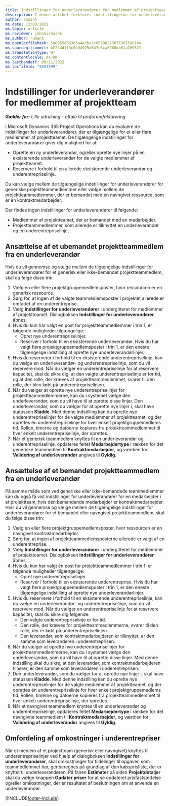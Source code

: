 ```yaml
---
title: Indstillinger for underleverandører for medlemmer af projektteam
description: I denne artikel forklares indstillingerne for underleverandører for projektteammedlemmer i Microsoft Dynamics 365 Project Operations.
author: rumant
ms.date: 12/03/2021
ms.topic: article
ms.reviewer: johnmichalak
ms.author: rumant
ms.openlocfilehash: 5e0955d58365a4ecbe1c053882736f196758816e
ms.sourcegitcommit: b2224d1f3c0bd4925d647e6ca3960db81a209521
ms.translationtype: HT
ms.contentlocale: da-DK
ms.lasthandoff: 08/11/2022
ms.locfileid: "9261599"
---
```

# <a name="subcontracting-options-for-project-team-members"></a>Indstillinger for underleverandører for medlemmer af projektteam

_**Gælder for:** Lille udrulning - aftale til proformafakturering_

I Microsoft Dynamics 365 Project Operations kan du evaluere de indstillinger for underleverandører, der er tilgængelige for et eller flere medlemmer af projektteamet. De tilgængelige indstillinger for underleverandører giver dig mulighed for at:

- Oprette en ny underleverandør, og/eller oprette nye linjer på en eksisterende underleverandør for de valgte medlemmer af projektteamet. 
- Reservere i forhold til en allerede eksisterende underleverandør og underentrepriselinje. 

Du kan vælge mellem de tilgængelige indstillinger for underleverandører for generiske projektteammedlemmer eller vælge mellem de projektteammedlemmer, der er bemandet med en navngivet ressource, som er en kontraktmedarbejder. 

Der findes ingen indstillinger for underleverandører til følgende:

- Medlemmer af projektteamet, der er bemandet med en medarbejder. 
- Projektteammedlemmer, som allerede er tilknyttet en underleverandør og en underentrepriselinje. 

## <a name="subcontracting-an-unstaffed-project-team-member"></a>Ansættelse af et ubemandet projektteammedlem fra en underleverandør

Hvis du vil gennemse og vælge mellem de tilgængelige indstillinger for underleverandører for et generisk eller ikke-bemandet projektteammedlem, skal du følge disse trin:

1. Vælg en eller flere projektgruppemedlemsposter, hvor ressourcen er en generisk ressource.
2. Sørg for, at ingen af de valgte teammedlemsposter i projektet allerede er omfattet af en underentreprise. 
3. Vælg **Indstillinger for underleverandører** i undergitteret for medlemmer af projektteamet. Dialogboksen **Indstillinger for underleverandører** åbnes. 
4. Hvis du kun har valgt én post for projektteammedlemmer i trin 1, er følgende muligheder tilgængelige:
    - Opret nye underentrepriselinjer. 
    - Reserver i forhold til en eksisterende underleverandør. Hvis du har valgt flere projektgruppemedlemsposter i trin 1, er den eneste tilgængelige indstilling at oprette nye underleverandørlinjer.
5. Hvis du reserverer i forhold til en eksisterende underentrepriselinje, kan du vælge en underleverandør- og underentrepriselinje, som du vil reservere mod. Når du vælger en underentrepriselinje for at reservere kapacitet, skal du sikre dig, at den valgte underentrepriselinje er for tid, og at den rolle, der kræves af projektteammedlemmet, svarer til den rolle, der blev købt på underentrepriselinjen.
6. Når du vælger at oprette nye underentrepriselinjer for projektteammedlemmerne, kan du i systemet vælge den underleverandør, som du vil have til at oprette disse linjer. Den underleverandør, som du vælger for at oprette nye linjer i, skal have statussen **Kladde**. Med denne indstilling kan du oprette nye underentrepriselinjer for de valgte medlemmer af projektteamet, og der oprettes én underentrepriselinje for hver enkelt projektgruppemedlems tid. Rollen, timerne og datoerne kopieres fra projektteammedlemmet til hver enkelt underentrepriselinje, der oprettes. 
7. Når et generisk teammedlem knyttes til en underleverandør og underentrepriselinje, opdateres feltet **Medarbejdertype** i rækken for det generiske teammedlem til **Kontraktmedarbejder**, og værdien for **Validering af underleverandør** angives til **Gyldig**.

## <a name="subcontracting-a-staffed-project-team-member"></a>Ansættelse af et bemandet projektteammedlem fra en underleverandør

På samme måde som ved generiske eller ikke-bemandede teammedlemmer kan du også få vist indstillinger for underleverandører for en medarbejder i et projektteam, hvis den bemandende medarbejder er kontraktmedarbejder. Hvis du vil gennemse og vælge mellem de tilgængelige indstillinger for underleverandører for et bemandet eller navngivet projektteammedlem, skal du følge disse trin:

1. Vælg en eller flere projektgruppemedlemsposter, hvor ressourcen er en navngivet kontraktmedarbejder.
2. Sørg for, at ingen af projektteammedlemsposterne allerede er valgt af en underentreprise. 
3. Vælg **Indstillinger for underleverandører** i undergitteret for medlemmer af projektteamet. Dialogboksen **Indstillinger for underleverandører** åbnes. 
4. Hvis du kun har valgt én post for projektteammedlemmer i trin 1, er følgende muligheder tilgængelige:
      - Opret nye underentrepriselinjer.
      - Reservér i forhold til en eksisterende underentreprise.
  Hvis du har valgt flere projektgruppemedlemsposter i trin 1, er den eneste tilgængelige indstilling at oprette nye underleverandørlinjer.
5. Hvis du reserverer i forhold til en eksisterende underentrepriselinje, kan du vælge en underleverandør- og underentrepriselinje, som du vil reservere mod. Når du vælger en underentrepriselinje for at reservere kapacitet, skal du sikre dig følgende:
      - Den valgte underentrepriselinje er for tid. 
      - Den rolle, der kræves for projektteammedlemmerne, svarer til den rolle, der er købt på underentrepriselinjen. 
      - Den leverandør, som kontraktmedarbejderen er tilknyttet, er den samme som leverandøren i underentreprisen.
6. Når du vælger at oprette nye underentrepriselinjer for projektteammedlemmerne, kan du i systemet vælge den underleverandør, som du vil have til at oprette disse linjer. Med denne indstilling skal du sikre, at den leverandør, som kontraktmedarbejderen tilhører, er den samme som leverandøren i underentreprisen. 
7. Den underleverandør, som du vælger for at oprette nye linjer i, skal have statussen **Kladde**. Med denne indstilling kan du oprette nye underentrepriselinjer for de valgte medlemmer af projektteamet, og der oprettes én underentrepriselinje for hver enkelt projektgruppemedlems tid. Rollen, timerne og datoerne kopieres fra projektteammedlemmet til hver enkelt underentrepriselinje, der oprettes.  
8. Når et navngivet teammedlem knyttes til en underleverandør og underentrepriselinje, opdateres feltet **Medarbejdertype** i rækken for det navngivne teammedlem til **Kontraktmedarbejder**, og værdien for **Validering af underleverandør** angives til **Gyldig**.

## <a name="re-costing-subcontractor-assignments"></a>Omfordeling af omkostninger i underentrepriser

Når et medlem af et projektteam (generisk eller navngivet) knyttes til underentrepriselinjer ved hjælp af dialogboksen **Indstillinger for underleverandører**, skal omkostninger for tildelinger til opgaver, som teammedlemmet har, genberegnes på grundlag af den købsprisliste, der er knyttet til underleverandøren. På fanen **Estimater** på siden **Projektdetaljer** skal du vælge knappen **Opdater priser** for at se opdateret prisfastsættelse og/eller omkostninger, der er resultatet af beslutningen om at anvende en underleverandør.

[!INCLUDE[footer-include](../../includes/footer-banner.md)]
